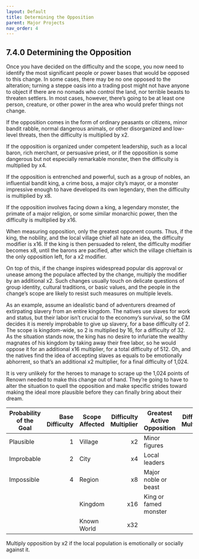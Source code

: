 ```yaml
---
layout: Default
title: Determining the Opposition
parent: Major Projects
nav_order: 4
---
```


## 7.4.0 Determining the Opposition

Once you have decided on the difficulty and the scope, you now need to identify the most significant people or power bases that would be opposed to this change.
In some cases, there may be no one opposed to the alteration; turning a steppe oasis into a trading post might not have anyone to object if there are no nomads who control the land, nor terrible beasts to threaten settlers.
In most cases, however, there’s going to be at least one person, creature, or other power in the area who would prefer things not change.

If the opposition comes in the form of ordinary peasants or citizens, minor bandit rabble, normal dangerous animals, or other disorganized and low-level threats, then the difficulty is multiplied by x2.

If the opposition is organized under competent leadership, such as a local baron, rich merchant, or persuasive priest, or if the opposition is some dangerous but not especially remarkable monster, then the difficulty is multiplied by x4.

If the opposition is entrenched and powerful, such as a group of nobles, an influential bandit king, a crime boss, a major city’s mayor, or a monster impressive enough to have developed its own legendary, then the difficulty is multiplied by x8.

If the opposition involves facing down a king, a legendary monster, the primate of a major religion, or some similar monarchic power, then the difficulty is multiplied by x16.

When measuring opposition, only the greatest opponent counts.
Thus, if the king, the nobility, and the local village chief all hate an idea, the difficulty modifier is x16.
If the king is then persuaded to relent, the difficulty modifier becomes x8, until the barons are pacified, after which the village chieftain is the only opposition left, for a x2 modifier.

On top of this, if the change inspires widespread popular dis approval or unease among the populace affected by the change, multiply the modifier by an additional x2.
Such changes usually touch on delicate questions of group identity, cultural traditions, or basic values, and the people in the change’s scope are likely to resist such measures on multiple levels.

As an example, assume an idealistic band of adventurers dreamed of extirpating slavery from an entire kingdom.
The natives use slaves for work and status, but their labor isn’t crucial to the economy’s survival, so the GM decides it is merely improbable to give up slavery, for a base difficulty of 2.
The scope is kingdom-wide, so 2 is multiplied by 16, for a difficulty of 32.
As the situation stands now, the king has no desire to infuriate the wealthy magnates of his kingdom by taking away their free labor, so he would oppose it for an additional x16 multiplier, for a total difficulty of 512.
Oh, and the natives find the idea of accepting slaves as equals to be emotionally abhorrent, so that’s an additional x2 multiplier, for a final difficulty of 1,024.

It is very unlikely for the heroes to manage to scrape up the 1,024 points of Renown needed to make this change out of hand.
They’re going to have to alter the situation to quell the opposition and make specific strides toward making the ideal more plausible before they can finally bring about their dream.

| Probability of the Goal | Base Difficulty | Scope Affected | Difficulty Multiplier | Greatest Active Opposition | Difficulty Multiplier |
| ----------------------- | --------------: | -------------- | --------------------: | -------------------------- | --------------------: |
| Plausible               |               1 | Village        |                    x2 | Minor figures              |                    x2 |
| Improbable              |               2 | City           |                    x4 | Local leaders              |                    x4 |
| Impossible              |               4 | Region         |                    x8 | Major noble or beast       |                    x8 |
|                         |                 | Kingdom        |                   x16 | King or famed monster      |                   x16 |
|                         |                 | Known World    |                   x32 |                            |                       |

Multiply opposition by x2 if the local population is emotionally or socially against it.
